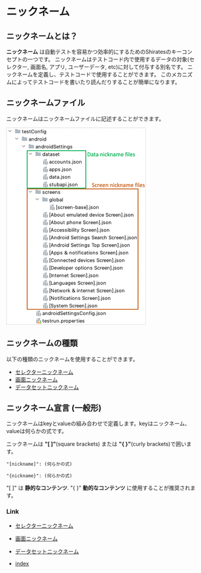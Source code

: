 # ニックネーム

## ニックネームとは？

**ニックネーム** は自動テストを容易かつ効率的にするためのShiratesのキーコンセプトの一つです。
ニックネームはテストコード内で使用するデータの対象(セレクター, 画面名, アプリ, ユーザーデータ, etc)に対して付与する別名です。
ニックネームを定義し、テストコードで使用することができます。
このメカニズムによってテストコードを書いたり読んだりすることが簡単になります。

## ニックネームファイル

ニックネームはニックネームファイルに記述することができます。

![nickname_files](../../_images/nickname_files.png)

## ニックネームの種類

以下の種類のニックネームを使用することができます。

- [セレクターニックネーム](selector_nickname_ja.md)
- [画面ニックネーム](screen_nickname_ja.md)
- [データセットニックネーム](dataset_nickname_ja.md)

## ニックネーム宣言 (一般形)

ニックネームはkeyとvalueの組み合わせで定義します。keyはニックネーム、valueは何らかの式です。

ニックネームは **"[ ]"**(square brackets) または **"{ }"**(curly brackets)で囲います。

```
"[nickname]": (何らかの式)
```

```
"{nickname}": (何らかの式)
```

"[ ]" は **静的なコンテンツ**. "{ }" **動的なコンテンツ** に使用することが推奨されます。

### Link

- [セレクターニックネーム](selector_nickname_ja.md)

- [画面ニックネーム](screen_nickname_ja.md)

- [データセットニックネーム](dataset_nickname_ja.md)

- [index](../../../index_ja.md)

